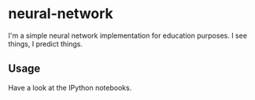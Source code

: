# neural-network
I'm a simple neural network implementation for education purposes. I see things, I predict things.

## Usage
Have a look at the IPython notebooks.